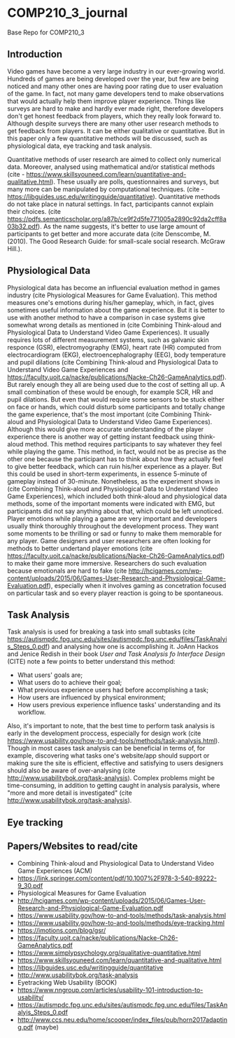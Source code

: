 # COMP210_3_journal
Base Repo for COMP210_3


## Introduction
Video games have become a very large industry in our ever-growing world. Hundreds of games are being developed over the year, but
few are being noticed and many other ones are having poor rating due to user evaluation of the game. In fact,
not many game developers tend to make observations that would actually help them improve player experience. Things like surveys
are hard to make and hardly ever made right, therefore developers don't get honest feedback from players, which they really look
forward to. Although despite surveys there are many other user research methods to get feedback from players. It can be either 
qualitative or quantitative. But in this paper only a few quantitative methods will be discussed, such as physiological data, 
eye tracking and task analysis.

Quantitative methods of user research are aimed to collect only numerical data. Moreover, analysed using mathematical and/or 
statistical methods (cite - https://www.skillsyouneed.com/learn/quantitative-and-qualitative.html).
These usually are polls, questionnaires and surveys, but many more can be manipulated by computational techniques. (cite - https://libguides.usc.edu/writingguide/quantitative). 
Quantitative methods do not take place in natural settings. In fact, participants cannot explain their choices. (cite https://pdfs.semanticscholar.org/a87b/ce9f2d5fe771005a2890c92da2cff8a03b32.pdf).
As the name suggests, it's better to use large amount of participants to get better and more accurate data (cite Denscombe, M. (2010). The Good Research Guide: for small-scale social research. McGraw Hill.).


## Physiological Data
Physiological data has become an influencial evaluation method in games industry (cite Physiological Measures for Game Evaluation). This method measures one's emotions during his/her gameplay, which, in fact, gives sometimes useful information about the game experience. But it is better to use with another method to have a comparison in case systems give somewhat wrong details as mentioned in (cite Combining Think-aloud and Physiological Data to Understand Video Game Experiences).
It usually requires lots of different measurement systems, such as galvanic skin responce (GSR), 
electromyography (EMG), heart rate (HR) computed from electrocardiogram (EKG), electroencephalography (EEG), body temperature 
and pupil dilations (cite Combining Think-aloud and Physiological Data to Understand Video Game Experiences and https://faculty.uoit.ca/nacke/publications/Nacke-Ch26-GameAnalytics.pdf). 
But rarely enough they all are being used due to the cost of setting all up. A small combination of these would be enough, 
for example SCR, HR and pupil dilations. But even that would require some sensors to be stuck either on face or hands, 
which could disturb some participants and totally change the game experience, that's the most important (cite Combining Think-aloud and Physiological Data to Understand Video Game Experiences).
Although this would give more accurate understanding of the player experience there is another way of getting instant feedback using think-aloud method. This method requires participants to say whatever they feel while playing the game. This method, in fact, would not be as precise as the other one because the participant has to think about how they actually feel to give better feedback, which can ruin his/her experience as a player. But this could be used in short-term experiments, in essence 5-minute of gameplay instead of 30-minute. Nonetheless, as the experiment shows in (cite Combining Think-aloud and Physiological Data to Understand Video Game Experiences), which included both think-aloud and physiological data methods, some of the important moments were indicated with EMG, but participants did not say anything about that, which could be left unnoticed.
Player emotions while playing a game are very important and developers usually think thoroughly throughout the development process.
They want some moments to be thrilling or sad or funny to make them memorable for any player. Game designers and user researchers are often looking for methods to better undertand player emotions (cite https://faculty.uoit.ca/nacke/publications/Nacke-Ch26-GameAnalytics.pdf) to make their game more immersive. Researchers do such evaluation because emotionals are hard to fake (cite http://hcigames.com/wp-content/uploads/2015/06/Games-User-Research-and-Physiological-Game-Evaluation.pdf), especially when it involves gaming as concetration focused on particular task and so every player reaction is going to be spontaneous. 

## Task Analysis
Task analysis is used for breaking a task into small subtasks (cite https://autismpdc.fpg.unc.edu/sites/autismpdc.fpg.unc.edu/files/TaskAnalyis_Steps_0.pdf) and analysing how one is accomplishing it. JoAnn Hackos and Jenice Redish in their book *User and Task Analysis fo Interface Design* (CITE) note a few points to better understand this method:
* What users' goals are;
* What users do to achieve their goal;
* What previous experience users had before accomplishing a task;
* How users are influenced by physical environment;
* How users previous experience influence tasks' understanding and its workflow.

Also, it's important to note, that the best time to perform task analysis is early in the development proccess, especially for design work (cite https://www.usability.gov/how-to-and-tools/methods/task-analysis.html). Though in most cases task analysis can be beneficial in terms of, for example, discovering what tasks one's website/app should support or making sure the site is efficient, effective and satisfying to users designers should also be aware of over-analysing (cite http://www.usabilitybok.org/task-analysis). Complex problems might be time-consuming, in addition to getting caught in analysis paralysis, where "more and more detail is investigated" (cite http://www.usabilitybok.org/task-analysis).

## Eye tracking

## Papers/Websites to read/cite
* Combining Think-aloud and Physiological Data to Understand Video Game Experiences (ACM)
* https://link.springer.com/content/pdf/10.1007%2F978-3-540-89222-9_30.pdf
* Physiological Measures for Game Evaluation
* http://hcigames.com/wp-content/uploads/2015/06/Games-User-Research-and-Physiological-Game-Evaluation.pdf
* https://www.usability.gov/how-to-and-tools/methods/task-analysis.html
* https://www.usability.gov/how-to-and-tools/methods/eye-tracking.html
* https://imotions.com/blog/gsr/
* https://faculty.uoit.ca/nacke/publications/Nacke-Ch26-GameAnalytics.pdf
* https://www.simplypsychology.org/qualitative-quantitative.html
* https://www.skillsyouneed.com/learn/quantitative-and-qualitative.html
* https://libguides.usc.edu/writingguide/quantitative
* http://www.usabilitybok.org/task-analysis
* Eyetracking Web Usability (BOOK)
* https://www.nngroup.com/articles/usability-101-introduction-to-usability/
* https://autismpdc.fpg.unc.edu/sites/autismpdc.fpg.unc.edu/files/TaskAnalyis_Steps_0.pdf
* http://www.ccs.neu.edu/home/scooper/index_files/pub/horn2017adapting.pdf (maybe)
